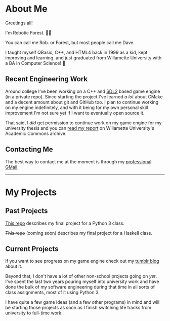 # About Me

Greetings all!

I'm Robotic Forest. 🤖🌲

You can call me Rob. or Forest, but most people call me Dave.

I taught myself QBasic, C++, and HTML4 back in 1999 as a kid, kept improving and learning, and just graduated from Willamette University with a BA in Computer Science! 🥳

## Recent Engineering Work

Around college I've been working on a C++ and [SDL2](http://libsdl.org/) based game engine (in a private repo). Since starting the project I've learned *a lot* about CMake and a decent amount about git and GitHub too. I plan to continue working on my engine indefinitely, and with it being for my own personal skill improvement I'm not sure yet if I want to eventually open source it.

That said, I *did* get permission to continue work on my game engine for my university thesis and you can [read my report](http://hdl.handle.net/10177/6916) on Willamette University's Academic Commons archive.

## Contacting Me

The best way to contact me at the moment is through my [professional GMail](mailto:david.c.vitez@gmail.com).

---

# My Projects

## Past Projects

[This repo](https://github.com/roboticforest/school-work-graveyard/tree/main/wu-python-final-project) describes my final project for a Python 3 class.

~~This repo~~ (coming soon) describes my final project for a Haskell class.
<!--
And, [here is all the rest](https://github.com/roboticforest/school-work-graveyard) of my college work, both from PCC and WU.
-->
## Current Projects

If you want to see progress on my game engine check out my [tumblr blog](https://www.tumblr.com/blog/rfgameproject) about it.

Beyond that, I don't have a lot of other non-school projects going on *yet*. I've spent the last two years pouring myself into university work and have done the bulk of my software engineering during that time in all sorts of class assignments, most of it using Python 3.

I have quite a few game ideas (and a few other programs) in mind and will be starting those projects as soon as I finish switching life tracks from university to full-time work.

<!---
roboticforest/roboticforest is a ✨ special ✨ repository because its `README.md` (this file) appears on your GitHub profile.
You can click the Preview link to take a look at your changes.
--->
